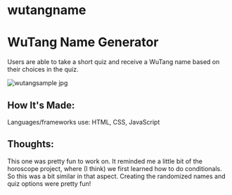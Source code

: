 # wutangname

# WuTang Name Generator

Users are able to take a short quiz and receive a WuTang name based on their choices in the quiz.

![wutangsample jpg](https://user-images.githubusercontent.com/102040536/172031037-c6b48f1b-51e7-444a-a035-1159d0b32f24.png)


## How It's Made:

Languages/frameworks use: HTML, CSS, JavaScript

## Thoughts:

This one was pretty fun to work on. It reminded me a little bit of the horoscope project, where (I think) we first learned how to do conditionals. So this was a bit similar in that aspect. Creating the randomized names and quiz options were pretty fun! 
